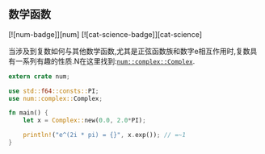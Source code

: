 
## 数学函数

[![num-badge]][num] [![cat-science-badge]][cat-science]

当涉及到复数如何与其他数学函数,尤其是正弦函数族和数字e相互作用时,复数具有一系列有趣的性质.N在这里找到:[`num::complex::Complex`].

```rust
extern crate num;

use std::f64::consts::PI;
use num::complex::Complex;

fn main() {
    let x = Complex::new(0.0, 2.0*PI);

    println!("e^(2i * pi) = {}", x.exp()); // =~1
}
```

[`num::complex::complex`]: https://autumnai.github.io/cuticula/num/complex/struct.Complex.html
